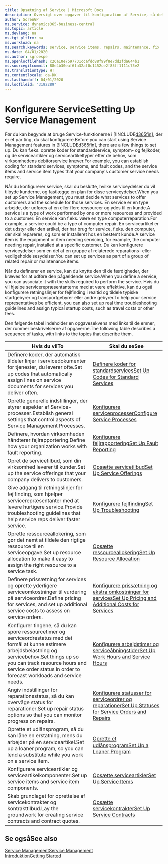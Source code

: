 ```yaml
---
title: Opsætning af Service | Microsoft Docs
description: Oversigt over opgaver til konfiguration af Service, så det passer til den måde, organisationen administrerer sine tjenester på.
author: SorenGP
ms.service: dynamics365-business-central
ms.topic: article
ms.devlang: na
ms.tgt_pltfrm: na
ms.workload: na
ms.search.keywords: service, service items, repairs, maintenance, fix
ms.date: 04/01/2020
ms.author: sgroespe
ms.openlocfilehash: c26a10e7597731ccafdd88f99f8e7dd2fda644b1
ms.sourcegitcommit: 88e4b30eaf6fa32af0c1452ce2f85ff1111c75e2
ms.translationtype: HT
ms.contentlocale: da-DK
ms.lasthandoff: 04/01/2020
ms.locfileid: "3192289"
---
```

# <a name="setting-up-service-management"></a><span data-ttu-id="ffe3d-103">Konfigurere Service</span><span class="sxs-lookup"><span data-stu-id="ffe3d-103">Setting Up Service Management</span></span>
<span data-ttu-id="ffe3d-104">Før du kan begynde at bruge Service-funktionerne i [!INCLUDE[d365fin](includes/d365fin_md.md)], der er et par ting, du skal konfigurere.</span><span class="sxs-lookup"><span data-stu-id="ffe3d-104">Before you can start using Service Management features in [!INCLUDE[d365fin](includes/d365fin_md.md)], there are a few things to set up.</span></span> <span data-ttu-id="ffe3d-105">Du kan f.eks. oprette koder for standardservice, symptom- og fejlkoder, og de serviceartikler og serviceartikeltyper efter de behov, som virksomhedens debitorservice kræver.</span><span class="sxs-lookup"><span data-stu-id="ffe3d-105">For example, you can establish coding for standard services, symptoms, and fault codes, and the service items and service item types that your company's customer service needs require.</span></span>  

<span data-ttu-id="ffe3d-106">Når du konfigurerer service, skal du beslutte, hvilke serviceydelser du vil tilbyde kunderne, og fastlægge en plan for disse serviceydelser.</span><span class="sxs-lookup"><span data-stu-id="ffe3d-106">When you set up Service Management, you must decide what services to offer customers and the schedule for those services.</span></span> <span data-ttu-id="ffe3d-107">En service er en type arbejde, der udføres af en eller flere ressourcer og ydes til en kunde.</span><span class="sxs-lookup"><span data-stu-id="ffe3d-107">A service is a type of work performed by one or more resources and provided to a customer.</span></span> <span data-ttu-id="ffe3d-108">En service kan f.eks. være en type computerreparation.</span><span class="sxs-lookup"><span data-stu-id="ffe3d-108">For example, a service could be a type of computer repair.</span></span> <span data-ttu-id="ffe3d-109">En serviceartikel er det udstyr eller den artikel, der har brug for service, f.eks. den computer, der skal repareres, og som er installeret hos en bestemt kunde.</span><span class="sxs-lookup"><span data-stu-id="ffe3d-109">A service item is the equipment or item needing servicing, for example, the computer needing repair, installed at a specific customer.</span></span> <span data-ttu-id="ffe3d-110">Du kan konfigurere serviceydelser som en del af en gruppe af relaterede reparations- eller vedligeholdelsesydelser.</span><span class="sxs-lookup"><span data-stu-id="ffe3d-110">You can set up services as part of a group of related repair or maintenance items.</span></span>  
  
<span data-ttu-id="ffe3d-111">Når du definerer en service, kan du knytte den til de færdigheder, der kræves for at udføre den pågældende service.</span><span class="sxs-lookup"><span data-stu-id="ffe3d-111">When you define a service, you can associate it with the skills required to perform the service.</span></span> <span data-ttu-id="ffe3d-112">Hvis du vil hjælpe servicerepræsentanterne med at være effektive, kan du også konfigurere retningslinjer for fejlfinding i realtid og tildele typiske startgebyrer og transportgebyrer eller andre gebyrer.</span><span class="sxs-lookup"><span data-stu-id="ffe3d-112">To help your service representatives be efficient, you can also set up real time troubleshooting guidelines and assign typical startup costs, such as travel costs or other fees.</span></span>  

<span data-ttu-id="ffe3d-113">Den følgende tabel indeholder en opgavesekvens med links til de emner, der rummer beskrivelserne af opgaverne.</span><span class="sxs-lookup"><span data-stu-id="ffe3d-113">The following table describes a sequence of tasks, with links to the topics that describe them.</span></span>  
  
| <span data-ttu-id="ffe3d-114">Hvis du vil</span><span class="sxs-lookup"><span data-stu-id="ffe3d-114">To</span></span> | <span data-ttu-id="ffe3d-115">Skal du se</span><span class="sxs-lookup"><span data-stu-id="ffe3d-115">See</span></span> |
| --- | --- |
| <span data-ttu-id="ffe3d-116">Definere koder, der automatisk tildeler linjer i servicedokumenter for tjenester, du leverer ofte.</span><span class="sxs-lookup"><span data-stu-id="ffe3d-116">Set up codes that automatically assign lines on service documents for services you deliver often.</span></span> |[<span data-ttu-id="ffe3d-117">Definere koder for standardservices</span><span class="sxs-lookup"><span data-stu-id="ffe3d-117">Set Up Codes for Standard Services</span></span>](service-how-setup-service-coding.md)|
| <span data-ttu-id="ffe3d-118">Oprette generelle indstillinger, der styrer aspekter af Service-processer.</span><span class="sxs-lookup"><span data-stu-id="ffe3d-118">Establish general settings that control aspects of Service Management Processes.</span></span>|[<span data-ttu-id="ffe3d-119">Konfigurere serviceprocesser</span><span class="sxs-lookup"><span data-stu-id="ffe3d-119">Configure Service Processes</span></span>](service-setup-service-processes.md)|
| <span data-ttu-id="ffe3d-120">Definere, hvordan virksomheden håndterer fejlrapportering.</span><span class="sxs-lookup"><span data-stu-id="ffe3d-120">Define how your organization works with fault reporting.</span></span> |[<span data-ttu-id="ffe3d-121">Konfigurere fejlrapportering</span><span class="sxs-lookup"><span data-stu-id="ffe3d-121">Set Up Fault Reporting</span></span>](service-how-setup-fault-reporting.md) |
| <span data-ttu-id="ffe3d-122">Opret de servicetilbud, som din virksomhed leverer til kunder.</span><span class="sxs-lookup"><span data-stu-id="ffe3d-122">Set up the service offerings that your company delivers to customers.</span></span>|[<span data-ttu-id="ffe3d-123">Opsætte servicetilbud</span><span class="sxs-lookup"><span data-stu-id="ffe3d-123">Set Up Service Offerings</span></span>](service-how-setup-service-offerings.md)|
| <span data-ttu-id="ffe3d-124">Give adgang til retningslinjer for fejlfinding, som hjælper servicerepræsentanter med at levere hurtigere service.</span><span class="sxs-lookup"><span data-stu-id="ffe3d-124">Provide troubleshooting guidelines that help service reps deliver faster service.</span></span> |[<span data-ttu-id="ffe3d-125">Konfigurere fejlfinding</span><span class="sxs-lookup"><span data-stu-id="ffe3d-125">Set Up Troubleshooting</span></span>](service-how-setup-troubleshooting.md) |
| <span data-ttu-id="ffe3d-126">Oprette ressourceallokering, som gør det nemt at tildele den rigtige ressource til en serviceopgave.</span><span class="sxs-lookup"><span data-stu-id="ffe3d-126">Set up resource allocation to make it easy to assign the right resource to a service task.</span></span> |[<span data-ttu-id="ffe3d-127">Opsætte ressourceallokering</span><span class="sxs-lookup"><span data-stu-id="ffe3d-127">Set Up Resource Allocation</span></span>](service-how-setup-resource-allocation.md) |
| <span data-ttu-id="ffe3d-128">Definere prissætning for services og oprette yderligere serviceomkostninger til vurdering på serviceordrer.</span><span class="sxs-lookup"><span data-stu-id="ffe3d-128">Define pricing for services, and set up additional service costs to assess on service orders.</span></span> |[<span data-ttu-id="ffe3d-129">Konfigurere prissætning og ekstra omkostninger for services</span><span class="sxs-lookup"><span data-stu-id="ffe3d-129">Set Up Pricing and Additional Costs for Services</span></span>](service-how-setup-service-costs-pricing.md)|
| <span data-ttu-id="ffe3d-130">Konfigurer tingene, så du kan spore ressourcetimer og serviceordrestatus med det formål at kunne estimere arbejdsbelastning og servicebehov.</span><span class="sxs-lookup"><span data-stu-id="ffe3d-130">Set things up so you can track resource hours and service order status in order to forecast workloads and service needs.</span></span>|[<span data-ttu-id="ffe3d-131">Konfigurere arbejdstimer og serviceåbningstider</span><span class="sxs-lookup"><span data-stu-id="ffe3d-131">Set Up Work Hours and Service Hours</span></span>](service-how-setup-work-service-hours.md)|
| <span data-ttu-id="ffe3d-132">Angiv indstillinger for reparationsstatus, så du kan overvåge status for reparationer.</span><span class="sxs-lookup"><span data-stu-id="ffe3d-132">Set up repair status options so that you can monitor progress on repairs.</span></span> | [<span data-ttu-id="ffe3d-133">Konfigurere statusser for serviceordrer og reparationer</span><span class="sxs-lookup"><span data-stu-id="ffe3d-133">Set Up Statuses for Service Orders and Repairs</span></span>](service-order-repair-status.md)|
| <span data-ttu-id="ffe3d-134">Oprette et udlånsprogram, så du kan låne en erstatning, mens du arbejder på en serviceartikel.</span><span class="sxs-lookup"><span data-stu-id="ffe3d-134">Set up a loaner program, so you can lend a substitute while you work on a service item.</span></span> |[<span data-ttu-id="ffe3d-135">Oprette et udlånsprogram</span><span class="sxs-lookup"><span data-stu-id="ffe3d-135">Set Up a Loaner Program</span></span>](service-how-setup-loaner-program.md) |
| <span data-ttu-id="ffe3d-136">Konfigurere serviceartikler og serviceartikelkomponenter.</span><span class="sxs-lookup"><span data-stu-id="ffe3d-136">Set up service items and service item components.</span></span> |[<span data-ttu-id="ffe3d-137">Opsætte serviceartikler</span><span class="sxs-lookup"><span data-stu-id="ffe3d-137">Set Up Service Items</span></span>](service-how-setup-service-items.md) |
| <span data-ttu-id="ffe3d-138">Skab grundlaget for oprettelse af servicekontrakter og kontrakttilbud.</span><span class="sxs-lookup"><span data-stu-id="ffe3d-138">Lay the groundwork for creating service contracts and contract quotes.</span></span> |[<span data-ttu-id="ffe3d-139">Opsætte servicekontrakter</span><span class="sxs-lookup"><span data-stu-id="ffe3d-139">Set Up Service Contracts</span></span>](service-how-setup-service-contracts.md) |

## <a name="see-also"></a><span data-ttu-id="ffe3d-140">Se også</span><span class="sxs-lookup"><span data-stu-id="ffe3d-140">See also</span></span>
[<span data-ttu-id="ffe3d-141">Service Management</span><span class="sxs-lookup"><span data-stu-id="ffe3d-141">Service Management</span></span>](service-service.md)  
[<span data-ttu-id="ffe3d-142">Introduktion</span><span class="sxs-lookup"><span data-stu-id="ffe3d-142">Getting Started</span></span>](product-get-started.md)  
